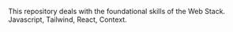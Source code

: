 This repository deals with the foundational skills of the Web Stack.
Javascript, Tailwind, React, Context.